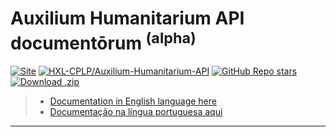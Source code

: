 # Auxilium Humanitarium API documentōrum <sup>(alpha)</sup>

[![Site](https://img.shields.io/badge/Site-hapi.etica.ai-blue)](https://hapi.etica.ai) 
[![HXL-CPLP/Auxilium-Humanitarium-API](https://img.shields.io/badge/GitHub-HXL--CPLP%2FAuxilium--Humanitarium--API-lightgrey?logo=github&style=social)](https://github.com/HXL-CPLP/Auxilium-Humanitarium-API) 
[![GitHub Repo stars](https://img.shields.io/github/stars/HXL-CPLP/Auxilium-Humanitarium-API?style=social)](https://github.com/HXL-CPLP/Auxilium-Humanitarium-API) 
[![Download .zip](https://img.shields.io/badge/Download-.zip-brightgreen)](https://github.com/HXL-CPLP/Auxilium-Humanitarium-API/archive/refs/heads/main.zip)

<!--
![Repo license](https://img.shields.io/github/license/HXL-CPLP/Auxilium-Humanitarium-API)

- https://jekyllrb.com/docs/step-by-step/06-data-files/
- https://unicode.org/udhr/translations.html
  - https://unicode.org/udhr/d/udhr_por_PT.txt
  - https://udhr.audio/UDHR_Video.asp?lng=por&p=Preamble
-->

> - [Documentation in English language here](eng.md)
> - [Documentação na língua portuguesa aqui](por.md)

<!--

TODOs:
- https://github.com/frictionlessdata/schemas/blob/master/definitions.json
  - https://github.com/frictionlessdata/specs/blob/master/schemas/registry.csv

**[working-draft] <span lang="en">Argumented documentation of common APIs for
humanitarian aid with [OpenAPI](https://www.openapis.org/), the _de facto_
open industry standard to document REST APIs.</span>**

Old documentation: [README-old.md](README-old.md)

-->

<!--
> Trivia:
> - "Auxilium humanitarium"
>   - https://la.wikipedia.org/wiki/Auxilium_humanitarium
> - "documentōrum"
>   - https://en.wiktionary.org/wiki/documentum#Latin
> API
>   - "applicātiōnem"
>      - https://en.wiktionary.org/wiki/applicatio#Latin
>   - "programma"
>      - https://en.wiktionary.org/wiki/programma#Italian
>   - "interface", inter- (“between”) +‎ face (“shape, figure, form”).
>      - "inter"
>        - https://en.wiktionary.org/wiki/inter-#Latin
>      - "faciem"
>        - https://en.wiktionary.org/wiki/facies#Latin
> "specificationem"
>  - https://en.wiktionary.org/wiki/specification
> "situm"
>  - https://en.wiktionary.org/wiki/situs#Latin
> "online"
>  - https://en.wiktionary.org/wiki/online#English
#  - on +‎ line
>    - "līneam", https://en.wiktionary.org/wiki/linea#Latin
>    - "on"
>      - ???
-->

---
